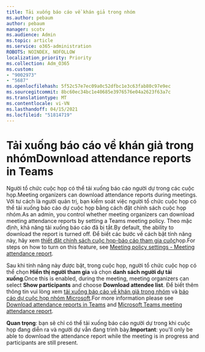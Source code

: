 ```yaml
---
title: Tải xuống báo cáo về khán giả trong nhóm
ms.author: pebaum
author: pebaum
manager: scotv
ms.audience: Admin
ms.topic: article
ms.service: o365-administration
ROBOTS: NOINDEX, NOFOLLOW
localization_priority: Priority
ms.collection: Adm_O365
ms.custom:
- "9002973"
- "5687"
ms.openlocfilehash: 5f52c57e7ec09a0c52dfbc1e3c63fab80c97e9ec
ms.sourcegitcommit: 8bc60ec34bc1e40685e3976576e04a2623f63a7c
ms.translationtype: MT
ms.contentlocale: vi-VN
ms.lasthandoff: 04/15/2021
ms.locfileid: "51814719"
---
```

# <a name="download-attendance-reports-in-teams"></a><span data-ttu-id="ac142-102">Tải xuống báo cáo về khán giả trong nhóm</span><span class="sxs-lookup"><span data-stu-id="ac142-102">Download attendance reports in Teams</span></span>

<span data-ttu-id="ac142-103">Người tổ chức cuộc họp có thể tải xuống báo cáo người dự trong các cuộc họp.</span><span class="sxs-lookup"><span data-stu-id="ac142-103">Meeting organizers can download attendance reports during meetings.</span></span> <span data-ttu-id="ac142-104">Với tư cách là người quản trị, bạn kiểm soát việc người tổ chức cuộc họp có thể tải xuống báo cáo dự cuộc họp bằng cách đặt chính sách cuộc họp nhóm.</span><span class="sxs-lookup"><span data-stu-id="ac142-104">As an admin, you control whether meeting organizers can download meeting attendance reports by setting a Teams meeting policy.</span></span> <span data-ttu-id="ac142-105">Theo mặc định, khả năng tải xuống báo cáo đã bị tắt.</span><span class="sxs-lookup"><span data-stu-id="ac142-105">By default, the ability to download the report is turned off.</span></span> <span data-ttu-id="ac142-106">Để biết các bước về cách bật tính năng này, hãy xem  [thiết đặt chính sách cuộc họp-báo cáo tham gia cuộc](https://docs.microsoft.com/microsoftteams/meeting-policies-in-teams#meeting-policy-settings---meeting-attendance-report)họp.</span><span class="sxs-lookup"><span data-stu-id="ac142-106">For steps on how to turn on this feature, see  [Meeting policy settings - Meeting attendance report](https://docs.microsoft.com/microsoftteams/meeting-policies-in-teams#meeting-policy-settings---meeting-attendance-report).</span></span>

<span data-ttu-id="ac142-107">Sau khi tính năng này được bật, trong cuộc họp, người tổ chức cuộc họp có thể chọn  **Hiển thị người tham gia**  và chọn  **danh sách người dự tải xuống**.</span><span class="sxs-lookup"><span data-stu-id="ac142-107">Once this is enabled, during the meeting, meeting organizers can select  **Show participants**  and choose  **Download attendee list**.</span></span> <span data-ttu-id="ac142-108">Để biết thêm thông tin vui lòng xem [tải xuống báo cáo về khán giả trong nhóm](https://support.office.com/article/download-attendance-reports-in-teams-ae7cf170-530c-47d3-84c1-3aedac74d310) và [báo cáo dự cuộc họp nhóm Microsoft](https://docs.microsoft.com/microsoftteams/teams-analytics-and-reports/meeting-attendance-report).</span><span class="sxs-lookup"><span data-stu-id="ac142-108">For more information please see [Download attendance reports in Teams](https://support.office.com/article/download-attendance-reports-in-teams-ae7cf170-530c-47d3-84c1-3aedac74d310) and [Microsoft Teams meeting attendance report](https://docs.microsoft.com/microsoftteams/teams-analytics-and-reports/meeting-attendance-report).</span></span>

<span data-ttu-id="ac142-109">**Quan trọng**: bạn sẽ chỉ có thể tải xuống báo cáo người dự trong khi cuộc họp đang diễn ra và người dự vẫn đang trình bày.</span><span class="sxs-lookup"><span data-stu-id="ac142-109">**Important**: you'll only be able to download the attendance report while the meeting is in progress and participants are still present.</span></span>
